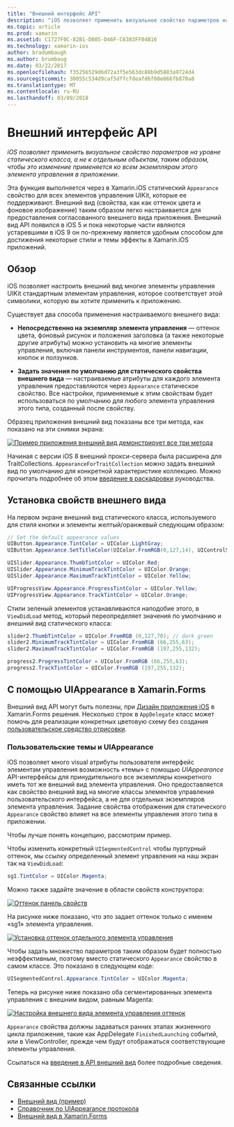 ```yaml
---
title: "Внешний интерфейс API"
description: "iOS позволяет применить визуальное свойство параметров на уровне статического класса, а не к отдельным объектам, таким образом, чтобы это изменение применяется ко всем экземплярам этого элемента управления в приложении."
ms.topic: article
ms.prod: xamarin
ms.assetid: C1727F0C-82B1-D085-D46F-C6383FF04B16
ms.technology: xamarin-ios
author: bradumbaugh
ms.author: brumbaug
ms.date: 03/22/2017
ms.openlocfilehash: f35256529d6d72a3f5e563dc88b9d5883a9724d4
ms.sourcegitcommit: 30055c534d9caf5dffcfdeafd6f08e666fb870a8
ms.translationtype: MT
ms.contentlocale: ru-RU
ms.lasthandoff: 03/09/2018
---
```

# <a name="appearance-api"></a>Внешний интерфейс API

_iOS позволяет применить визуальное свойство параметров на уровне статического класса, а не к отдельным объектам, таким образом, чтобы это изменение применяется ко всем экземплярам этого элемента управления в приложении._

Эта функция выполняется через в Xamarin.iOS статический `Appearance` свойство для всех элементов управления UIKit, которые ее поддерживают. Внешний вид (свойства, как как оттенок цвета и фоновое изображение) таким образом легко настраивается для предоставления согласованного внешнего вида приложения. Внешний вид API появился в iOS 5 и пока некоторые части являются устаревшими в iOS 9 он по-прежнему является удобным способом для достижения некоторые стили и темы эффекты в Xamarin.iOS приложений.

## <a name="overview"></a>Обзор

iOS позволяет настроить внешний вид многие элементы управления UIKit стандартным элементам управления, которое соответствует этой символики, которую вы хотите применить к приложению.

Существует два способа применения настраиваемого внешнего вида:

- **Непосредственно на экземпляр элемента управления** — оттенок цвета, фоновый рисунок и положения заголовка (а также некоторые другие атрибуты) можно установить на многие элементы управления, включая панели инструментов, панели навигации, кнопок и ползунков.

- **Задать значения по умолчанию для статического свойства внешнего вида** — настраиваемые атрибуты для каждого элемента управления предоставляются через `Appearance` статическое свойство. Все настройки, применяемые к этим свойствам будет использоваться по умолчанию для любого элемента управления этого типа, созданный после свойству.

Образец приложения внешний вид показаны все три метода, как показано на эти снимки экрана:

 [![](introduction-to-the-appearance-api-images/appearance01.png "Пример приложения внешний вид демонстрирует все три метода")](introduction-to-the-appearance-api-images/appearance01.png#lightbox)

Начиная с версии iOS 8 внешний прокси-сервера была расширена для TraitCollections.
 `AppearanceForTraitCollection` можно задать внешний вид по умолчанию для конкретной характеристике коллекцию. Можно прочитать подробнее об этом [введение в раскадровки](~/ios/user-interface/storyboards/unified-storyboards.md) руководства.


## <a name="setting-appearance-properties"></a>Установка свойств внешнего вида

На первом экране внешний вид статического класса, используемого для стиля кнопки и элементы желтый/оранжевый следующим образом:

```csharp
// Set the default appearance values
UIButton.Appearance.TintColor = UIColor.LightGray;
UIButton.Appearance.SetTitleColor(UIColor.FromRGB(0,127,14), UIControlState.Normal);

UISlider.Appearance.ThumbTintColor = UIColor.Red;
UISlider.Appearance.MinimumTrackTintColor = UIColor.Orange;
UISlider.Appearance.MaximumTrackTintColor = UIColor.Yellow;

UIProgressView.Appearance.ProgressTintColor = UIColor.Yellow;
UIProgressView.Appearance.TrackTintColor = UIColor.Orange;
```

Стили зеленый элементов устанавливаются наподобие этого, в `ViewDidLoad` метод, который переопределяет значения по умолчанию и *внешний вид* статического класса:

```csharp
slider2.ThumbTintColor = UIColor.FromRGB (0,127,70); // dark green
slider2.MinimumTrackTintColor = UIColor.FromRGB (66,255,63);
slider2.MaximumTrackTintColor = UIColor.FromRGB (197,255,132);
```

```csharp
progress2.ProgressTintColor = UIColor.FromRGB (66,255,63);
progress2.TrackTintColor = UIColor.FromRGB (197,255,132);
```

## <a name="using-uiappearance-in-xamarinforms"></a>С помощью UIAppearance в Xamarin.Forms

Внешний вид API могут быть полезны, при [Дизайн приложения iOS](~/xamarin-forms/platform/ios/theme.md#uiappearance) в Xamarin.Forms решения. Несколько строк в `AppDelegate` класс может помочь для реализации конкретных цветовую схему без создания [пользовательское средство отрисовки](~/xamarin-forms/app-fundamentals/custom-renderer/index.md).


### <a name="custom-themes-and-uiappearance"></a>Пользовательские темы и UIAppearance

iOS позволяет много visual атрибуты пользователя интерфейс элементам управления возможность «темы» с помощью *UIAppearance* API-интерфейсы для принудительного все экземпляры конкретного иметь тот же внешний вид элемента управления. Оно предоставляется как свойство внешний вид на многие классы элементов управления пользовательского интерфейса, а не для отдельных экземпляров элемента управления. Задание свойства отображения для статического `Appearance` свойство влияет на все элементы управления этого типа в приложении.

Чтобы лучше понять концепцию, рассмотрим пример.

Чтобы изменить конкретный `UISegmentedControl` чтобы пурпурный оттенок, мы ссылку определенный элемент управления на наш экран так на `ViewDidLoad`:

```csharp
sg1.TintColor = UIColor.Magenta;
```

Можно также задайте значение в области свойств конструктора: 

[![](introduction-to-the-appearance-api-images/propertiespadtint.png "Оттенок панель свойств")](introduction-to-the-appearance-api-images/propertiespadtint.png#lightbox)

На рисунке ниже показано, что это задает оттенок только с именем «sg1» элемента управления.

 [![](introduction-to-the-appearance-api-images/image53.png "Установка оттенок отдельного элемента управления")](introduction-to-the-appearance-api-images/image53.png#lightbox)

Чтобы задать множество параметров таким образом будет полностью неэффективным, поэтому вместо статического `Appearance` свойство в самом классе. Это показано в следующем коде:

```csharp
UISegmentedControl.Appearance.TintColor = UIColor.Magenta;
```

Теперь на рисунке ниже показано оба сегментированных элемента управления с внешним видом, равным Magenta:

 [![](introduction-to-the-appearance-api-images/image54.png "Настройка внешнего вида элемента управления оттенок")](introduction-to-the-appearance-api-images/image54.png#lightbox)

`Appearance` свойства должны задаваться ранних этапах жизненного цикла приложения, такие как AppDelegate `FinishedLaunching` событий, или в ViewController, прежде чем будут отображаться соответствующие элементы управления.


Ссылаться на [введение в API внешний вид](~/ios/user-interface/ios-ui/introduction-to-the-appearance-api.md) более подробные сведения.


## <a name="related-links"></a>Связанные ссылки

- [Внешний вид (пример)](https://developer.xamarin.com/samples/monotouch/IntroToAppearance/)
- [Справочник по UIAppearance протокола](https://developer.apple.com/library/ios/documentation/UIKit/Reference/UIAppearance_Protocol/)
- [Внешний вид в Xamarin.Forms](~/xamarin-forms/platform/ios/theme.md#uiappearance)
